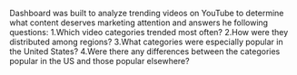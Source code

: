 Dashboard was built to analyze trending videos on YouTube to determine what content deserves marketing attention and answers he following questions:
  1.Which video categories trended most often?
  2.How were they distributed among regions?
  3.What categories were especially popular in the United States? 
  4.Were there any differences between the categories popular in the US and those popular elsewhere?
